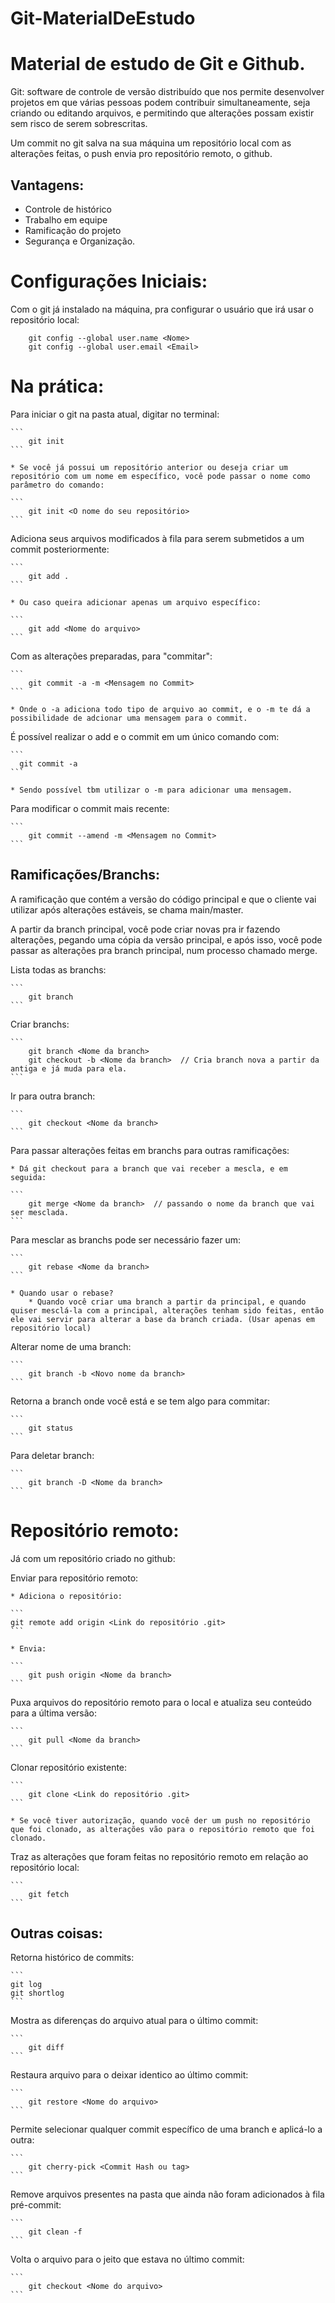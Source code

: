 # Git-MaterialDeEstudo

# Material de estudo de Git e Github.

Git: software de controle de versão distribuído que nos permite desenvolver projetos em que várias pessoas podem contribuir simultaneamente, seja criando ou editando arquivos, e permitindo que alterações possam existir sem risco de serem sobrescritas.

Um commit no git salva na sua máquina um repositório local com as alterações feitas, o push envia pro repositório remoto, o github.

## Vantagens: 
* Controle de histórico
* Trabalho em equipe
* Ramificação do projeto
* Segurança e Organização. 


# Configurações Iniciais:
Com o git já instalado na máquina, pra configurar o usuário que irá usar o repositório local:
   ```
       git config --global user.name <Nome>
       git config --global user.email <Email>
   ```
   

# Na prática: 
Para iniciar o git na pasta atual, digitar no terminal:

    ```
        git init
    ```

    * Se você já possui um repositório anterior ou deseja criar um repositório com um nome em específico, você pode passar o nome como parâmetro do comando:

    ```
        git init <O nome do seu repositório>
    ```

Adiciona seus arquivos modificados à fila para serem submetidos a um commit posteriormente:

    ```
        git add . 
    ```

    * Ou caso queira adicionar apenas um arquivo específico:

    ```    
        git add <Nome do arquivo>
    ```

Com as alterações preparadas, para "commitar": 

    ```
        git commit -a -m <Mensagem no Commit>
    ```

    * Onde o -a adiciona todo tipo de arquivo ao commit, e o -m te dá a possibilidade de adcionar uma mensagem para o commit.

É possível realizar o add e o commit em um único comando com:

    ```
      git commit -a
    ```

    * Sendo possível tbm utilizar o -m para adicionar uma mensagem.
      
Para modificar o commit mais recente:

    ```
        git commit --amend -m <Mensagem no Commit>
    ```


## Ramificações/Branchs:
A ramificação que contém a versão do código principal e que o cliente vai utilizar após alterações estáveis, se chama main/master. 

A partir da branch principal, você pode criar novas pra ir fazendo alterações, pegando uma cópia da versão principal, e após isso, você pode passar as alterações pra branch principal, num processo chamado merge.

Lista todas as branchs:

    ```
        git branch
    ```
      
Criar branchs:

    ```
        git branch <Nome da branch>
        git checkout -b <Nome da branch>  // Cria branch nova a partir da antiga e já muda para ela.
    ```
      
Ir para outra branch:

    ```
        git checkout <Nome da branch>
    ```
      
Para passar alterações feitas em branchs para outras ramificações:

    * Dá git checkout para a branch que vai receber a mescla, e em seguida:

    ```
        git merge <Nome da branch>  // passando o nome da branch que vai ser mesclada.
    ```
    
Para mesclar as branchs pode ser necessário fazer um:

    ```
        git rebase <Nome da branch> 
    ```
    
    * Quando usar o rebase? 
        * Quando você criar uma branch a partir da principal, e quando quiser mesclá-la com a principal, alterações tenham sido feitas, então ele vai servir para alterar a base da branch criada. (Usar apenas em repositório local)

Alterar nome de uma branch:

    ```
        git branch -b <Novo nome da branch>
    ```
 
Retorna a branch onde você está e se tem algo para commitar:

    ```
        git status
    ```

Para deletar branch:

    ```
        git branch -D <Nome da branch>
    ```


# Repositório remoto:
Já com um repositório criado no github:

Enviar para repositório remoto:

    * Adiciona o repositório:

    ```
    git remote add origin <Link do repositório .git> 
    ```

    * Envia:

    ```
        git push origin <Nome da branch>
    ```

Puxa arquivos do repositório remoto para o local e atualiza seu conteúdo para a última versão:

    ```
        git pull <Nome da branch>
    ```
      
Clonar repositório existente:

    ```
        git clone <Link do repositório .git>
    ```

    * Se você tiver autorização, quando você der um push no repositório que foi clonado, as alterações vão para o repositório remoto que foi clonado.

Traz as alterações que foram feitas no repositório remoto em relação ao repositório local:

    ```    
        git fetch
    ``` 


## Outras coisas:
Retorna histórico de commits:

    ```
    git log
    git shortlog
    ```
         
Mostra as diferenças do arquivo atual para o último commit:

    ```
        git diff
    ```
      
Restaura arquivo para o deixar identico ao último commit: 

    ```
        git restore <Nome do arquivo>
    ```


Permite selecionar qualquer commit específico de uma branch e aplicá-lo a outra:

    ```
        git cherry-pick <Commit Hash ou tag>
    ```

Remove arquivos presentes na pasta que ainda não foram adicionados à fila pré-commit:

    ```
        git clean -f
    ```

Volta o arquivo para o jeito que estava no último commit:

    ```
        git checkout <Nome do arquivo>
    ```
